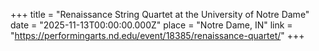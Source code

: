 +++
title = "Renaissance String Quartet at the University of Notre Dame"
date = "2025-11-13T00:00:00.000Z"
place = "Notre Dame, IN"
link = "https://performingarts.nd.edu/event/18385/renaissance-quartet/"
+++

